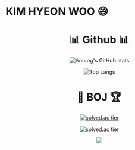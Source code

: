 # KIM HYEON WOO 😄

<div align="center">
 
# 📊 Github 📊
![Anurag's GitHub stats](https://github-readme-stats.vercel.app/api?username=hyeon2158&show_icons=true&theme=radical)

![Top Langs](https://github-readme-stats.vercel.app/api/top-langs/?username=hyeon2158&layout=compact&theme=dracula)

  
# 🥇 BOJ 🏆
  
[![solved.ac tier](http://mazassumnida.wtf/api/mini/generate_badge?boj=wddol2158)](https://solved.ac/wddol2158)
  
  
[![solved.ac tier](http://mazassumnida.wtf/api/v2/generate_badge?boj=wddol2158)](https://solved.ac/wddol2158)
  
  
  <img src="http://mazandi.herokuapp.com/api?handle=wddol2158&theme=warm"/>
  
</div>
  

